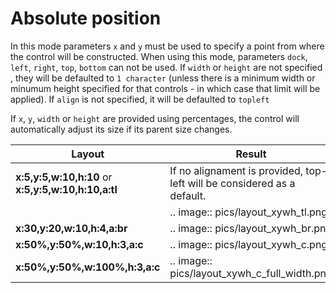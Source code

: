 # Absolute position

In this mode parameters `x` and `y` must be used to specify a point from where the control will be constructed. 
When using this mode, parameters `dock`, `left`, `right`, `top`, `bottom` can not be used. 
If `width` or `height` are not specified , they will be defaulted to `1 character` (unless there is a minimum width or minumum height specified for that controls - in which case that limit will be applied).
If `align` is not specified, it will be defaulted to `topleft` 

If `x`, `y`, `width` or `height` are provided using percentages, the control will automatically adjust its size if its parent size changes. 

| Layout                         | Result                                                                 |
|--------------------------------|------------------------------------------------------------------------|
| **x:5,y:5,w:10,h:10** or **x:5,y:5,w:10,h:10,a:tl**      |If no alignament is provided, top-left will be considered as a default. |
|                                | .. image:: pics/layout_xywh_tl.png                                     |
| **x:30,y:20,w:10,h:4,a:br**    | .. image:: pics/layout_xywh_br.png                                     |
| **x:50%,y:50%,w:10,h:3,a:c**   | .. image:: pics/layout_xywh_c.png                                      |
| **x:50%,y:50%,w:100%,h:3,a:c** | .. image:: pics/layout_xywh_c_full_width.png                           |
